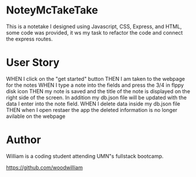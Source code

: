 # NoteyMcTakeTake

This is a notetake I designed using Javascript, CSS, Express, and HTML, some code was provided, it ws my task to refactor the code and connect the express routes.

# User Story

WHEN I click on the "get started" button
THEN I am taken to the webpage for the notes
WHEN I type a note into the fields and press the 3/4 in flppy disk icon
THEN my note is saved and the title of the note is displayed on the right side of the screen. In addition my db.json file will be updated with the data I enter into the note field.
WHEN I delete data inside my db.json file
THEN when I open restaer the app the deleted information is no longer avilable on the webpage

# Author

William is a coding student attending UMN"s fullstack bootcamp.

https://github.com/woodwilliam